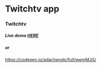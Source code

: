 Twitchtv app
=====================================
### Twitchtv
##### Live demo <a href="https://rawgit.com/adachenski/FreeCodeCamp/master/Intermediate%20Front%20End%20Development%20Projects/Twitchtv/Twitchtv.html">HERE</a>
##### or
https://codepen.io/adachenski/full/wemMJG/